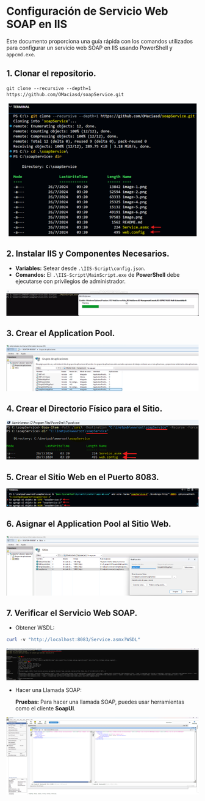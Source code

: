 # Configuración de Servicio Web SOAP en IIS

Este documento proporciona una guía rápida con los comandos utilizados para configurar un servicio web SOAP en IIS usando PowerShell y `appcmd.exe`.

## 1. **Clonar el repositorio.**

```git
git clone --recursive --depth=1 https://github.com/OMaciasd/soapService.git
```

![alt text][git]

## 2. **Instalar IIS y Componentes Necesarios.**

- **Variables:** Setear desde `.\IIS-Script\config.json`.
- **Comandos:** El `.\IIS-Script\MainScript.exe` de **PowerShell** debe ejecutarse con privilegios de administrador.

![alt text][powershell]

## 3. **Crear el Application Pool.**

![alt text][iis]

## 4. **Crear el Directorio Físico para el Sitio.**

![alt text][explorer]

## 5. **Crear el Sitio Web en el Puerto 8083.**

![alt text][port]

## 6. **Asignar el Application Pool al Sitio Web.**

![alt text][sites]

## 7. **Verificar el Servicio Web SOAP.**

- Obtener WSDL:

```powershell
curl -v "http://localhost:8083/Service.asmx?WSDL"
```

![alt text][curl]

- Hacer una Llamada SOAP:

  **Pruebas:** Para hacer una llamada SOAP, puedes usar herramientas como el cliente **SoapUI**.

![alt text][soapui]

[git]: assets/images/git.png
[powershell]: assets/images/powershell.png
[iis]: assets/images/iis.png
[explorer]: assets/images/explorer.png
[port]: assets/images/port.png
[sites]: assets/images/sites.png
[soapui]: assets/images/soapui.png
[curl]: assets/images/curl.png
